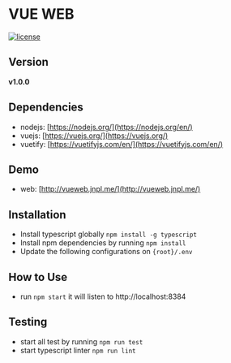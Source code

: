 # VUE WEB
[![license](https://img.shields.io/github/license/mashape/apistatus.svg)]()


## Version
**v1.0.0**


## Dependencies
* nodejs: [https://nodejs.org/](https://nodejs.org/en/)
* vuejs: [https://vuejs.org/](https://vuejs.org/)
* vuetify: [https://vuetifyjs.com/en/](https://vuetifyjs.com/en/)


## Demo
* web: [http://vueweb.jnpl.me/](http://vueweb.jnpl.me/)


## Installation
* Install typescript globally `npm install -g typescript`
* Install npm dependencies by running `npm install`
* Update the following configurations on `{root}/.env`


## How to Use
* run `npm start` it will listen to http://localhost:8384


## Testing
* start all test by running `npm run test`
* start typescript linter `npm run lint`
